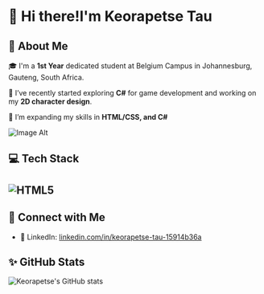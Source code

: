 # 👋 Hi there!I'm Keorapetse Tau

## 🚀 About Me
🎓 I'm a **1st Year** dedicated student at Belgium Campus in Johannesburg, Gauteng, South Africa.

🧠 I’ve recently started exploring **C#** for game development and working on my **2D character design**.

🌱 I’m expanding my skills in **HTML/CSS, and C#**

![Image Alt](image_url)

## 💻 Tech Stack
## ![HTML5](https://img.shields.io/badge/-HTML5-E34F26?logo=html5&logoColor=white&style=flat)


## 🔗 Connect with Me
- 💼 LinkedIn: [linkedin.com/in/keorapetse-tau-15914b36a](https://www.linkedin.com/in/keorapetse-tau-15914b36a)

## ✨ GitHub Stats
![Keorapetse's GitHub stats](https://github-readme-stats.vercel.app/api?username=keorapetse-tau&show_icons=true&theme=radical)
